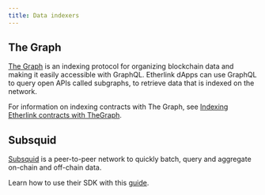 ```yaml
---
title: Data indexers
---
```


## The Graph

[The Graph](https://thegraph.com/) is an indexing protocol for organizing blockchain data and making it easily accessible with GraphQL. Etherlink dApps can use GraphQL to query open APIs called subgraphs, to retrieve data that is indexed on the network.

For information on indexing contracts with The Graph, see [Indexing Etherlink contracts with TheGraph](/building-on-etherlink/indexing-graph).

## Subsquid

[Subsquid](https://subsquid.io/) is a peer-to-peer network to quickly batch, query and aggregate on-chain and off-chain data.

Learn how to use their SDK with this [guide](https://docs.subsquid.io/sdk/how-to-start/).
